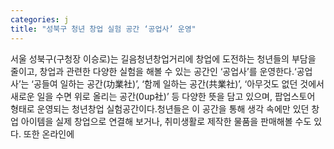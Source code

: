 ```yaml
---
categories: j
title: "성북구 청년 창업 실험 공간 ‘공업사’ 운영"
---
```

서울 성북구(구청장 이승로)는 길음청년창업거리에 창업에 도전하는 청년들의 부담을 줄이고, 창업과 관련한 다양한 실험을 해볼 수 있는 공간인 ‘공업사’를 운영한다.‘공업사’는 ‘공들여 일하는 공간(功業社)’, ‘함께 일하는 공간(共業社)’, ‘아무것도 없던 것에서 새로운 일을 수면 위로 올리는 공간(0up社)’ 등 다양한 뜻을 담고 있으며, 팝업스토어 형태로 운영되는 청년창업 실험공간이다.청년들은 이 공간을 통해 생각 속에만 있던 창업 아이템을 실제 창업으로 연결해 보거나, 취미생활로 제작한 물품을 판매해볼 수도 있다. 또한 온라인에